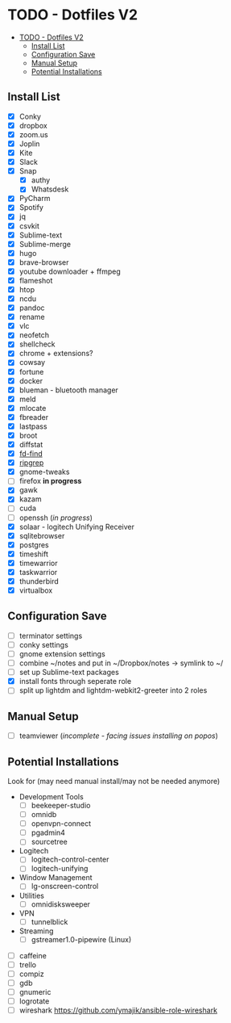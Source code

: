 # TODO - Dotfiles V2

- [TODO - Dotfiles V2](#todo---dotfiles-v2)
    - [Install List](#install-list)
    - [Configuration Save](#configuration-save)
    - [Manual Setup](#manual-setup)
    - [Potential Installations](#potential-installations)

## Install List

- [x] Conky
- [x] dropbox
- [x] zoom.us
- [x] Joplin
- [x] Kite
- [x] Slack
- [x] Snap
    - [x] authy
    - [x] Whatsdesk
- [x] PyCharm
- [x] Spotify
- [x] jq
- [x] csvkit
- [x] Sublime-text
- [x] Sublime-merge
- [x] hugo
- [x] brave-browser
- [x] youtube downloader + ffmpeg
- [x] flameshot
- [x] htop
- [x] ncdu
- [x] pandoc
- [x] rename
- [x] vlc
- [x] neofetch
- [x] shellcheck
- [x] chrome + extensions?
- [x] cowsay
- [x] fortune
- [x] docker
- [x] blueman - bluetooth manager
- [x] meld
- [x] mlocate
- [x] fbreader
- [x] lastpass
- [x] broot
- [x] diffstat
- [x] [fd-find](https://github.com/sharkdp/fd)
- [x] [ripgrep](https://github.com/BurntSushi/ripgrep)
- [x] gnome-tweaks
- [ ] firefox **in progress**
- [x] gawk
- [x] kazam
- [ ] cuda
- [ ] openssh (_in progress_)
- [x] solaar - logitech Unifying Receiver
- [x] sqlitebrowser
- [x] postgres
- [x] timeshift
- [x] timewarrior
- [x] taskwarrior
- [x] thunderbird
- [x] virtualbox

## Configuration Save

- [ ] terminator settings
- [ ] conky settings
- [ ] gnome extension settings
- [ ] combine ~/notes and put in ~/Dropbox/notes -> symlink to ~/
- [ ] set up Sublime-text packages
- [x] install fonts through seperate role
- [ ] split up lightdm and lightdm-webkit2-greeter into 2 roles

## Manual Setup

- [ ] teamviewer (_incomplete - facing issues installing on popos_)

## Potential Installations

Look for (may need manual install/may not be needed anymore)

- Development Tools
    - [ ] beekeeper-studio
    - [ ] omnidb
    - [ ] openvpn-connect
    - [ ] pgadmin4
    - [ ] sourcetree
- Logitech
    - [ ] logitech-control-center
    - [ ] logitech-unifying
- Window Management
    - [ ] lg-onscreen-control
- Utilities
    - [ ] omnidisksweeper
- VPN
    - [ ] tunnelblick
- Streaming
    - [ ] gstreamer1.0-pipewire (Linux)
- [ ] caffeine
- [ ] trello
- [ ] compiz
- [ ] gdb
- [ ] gnumeric
- [ ] logrotate
- [ ] wireshark <https://github.com/ymajik/ansible-role-wireshark>
